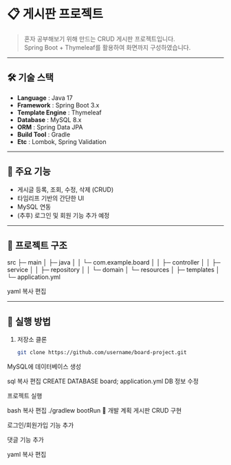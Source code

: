# 📋 게시판 프로젝트

> 혼자 공부해보기 위해 만드는 CRUD 게시판 프로젝트입니다.  
> Spring Boot + Thymeleaf를 활용하여 화면까지 구성하였습니다.

---

## 🛠 기술 스택
- **Language** : Java 17
- **Framework** : Spring Boot 3.x
- **Template Engine** : Thymeleaf
- **Database** : MySQL 8.x
- **ORM** : Spring Data JPA
- **Build Tool** : Gradle
- **Etc** : Lombok, Spring Validation

---

## 📌 주요 기능
- 게시글 등록, 조회, 수정, 삭제 (CRUD)
- 타임리프 기반의 간단한 UI
- MySQL 연동
- (추후) 로그인 및 회원 기능 추가 예정

---

## 📂 프로젝트 구조
src
├─ main
│ ├─ java
│ │ └─ com.example.board
│ │ ├─ controller
│ │ ├─ service
│ │ ├─ repository
│ │ └─ domain
│ └─ resources
│ ├─ templates
│ └─ application.yml

yaml
복사
편집

---

## 🚀 실행 방법
1. 저장소 클론
   ```bash
   git clone https://github.com/username/board-project.git
MySQL에 데이터베이스 생성

sql
복사
편집
CREATE DATABASE board;
application.yml DB 정보 수정

프로젝트 실행

bash
복사
편집
./gradlew bootRun
📅 개발 계획
 게시판 CRUD 구현

 로그인/회원가입 기능 추가

 댓글 기능 추가

yaml
복사
편집
